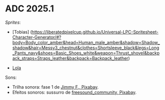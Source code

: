 # ADC 2025.1

*Sprites*:

- [Tobias] (https://liberatedpixelcup.github.io/Universal-LPC-Spritesheet-Character-Generator/#?body=Body_color_amber&head=Human_male_amber&shadow=Shadow_shadow&hair=Messy3_chestnut&clothes=Shortsleeve_black&legs=Long_Pants_navy&shoes=Basic_Shoes_white&weapon=Thrust_shovel&backpack_straps=Straps_leather&backpack=Backpack_leather)

- [Lola](https://liberatedpixelcup.github.io/Universal-LPC-Spritesheet-Character-Generator/#?body=Body_color_light&head=Human_female_light&shadow=Shadow_shadow&hair=Sara_blonde&clothes=TShirt_pink&legs=Leggings_2_black&shoes=Basic_Shoes_pink&sex=teen&dress=Slit_dress_lavender)

Sons:

- Trilha sonora: fase 1 de [Jimmy F., Pixabay](https://pixabay.com/pt/users/land_of_books_youtube-7733644/?utm_source=link-attribution&utm_medium=referral&utm_campaign=music&utm_content=233663").
- Efeitos sonoros: sussurro de [freesound_community, Pixabay](https://pixabay.com/pt/users/freesound_community-46691455/?utm_source=link-attribution&utm_medium=referral&utm_campaign=music&utm_content=105420).
